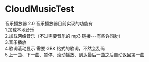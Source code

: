 # CloudMusicTest

音乐播放器 2.0
音乐播放器目前实现的功能有
<br>1.加载本地音乐
<br>2.加载网络音乐（不过需要音乐的 mp3 链接---有些许鸡肋）
<br>3.音乐播放
<br>4.歌词滚动显示 需要 GBK 格式的歌词，不然会乱码
<br>5.上一曲、下一曲、暂停、滚动播放、到达最后一曲之后自动返回第一曲
